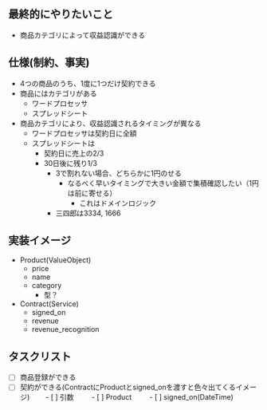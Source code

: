 ## 最終的にやりたいこと

- 商品カテゴリによって収益認識ができる

## 仕様(制約、事実)

- 4つの商品のうち、1度に1つだけ契約できる
- 商品にはカテゴリがある
  - ワードプロセッサ
  - スプレッドシート
- 商品カテゴリにより、収益認識されるタイミングが異なる
  - ワードプロセッサは契約日に全額
  - スプレッドシートは
    - 契約日に売上の2/3
    - 30日後に残り1/3
      - 3で割れない場合、どちらかに1円のせる
        - なるべく早いタイミングで大きい金額で集積確認したい（1円は前に寄せる）
          - これはドメインロジック
      - 三四郎は3334, 1666

## 実装イメージ

- Product(ValueObject)
  - price
  - name
  - category
    - 型？
- Contract(Service)
  - signed_on
  - revenue
  - revenue_recognition

## タスクリスト

- [ ] 商品登録ができる
- [ ] 契約ができる(ContractにProductとsigned_onを渡すと色々出てくるイメージ)
　　- [ ] 引数
　　  - [ ] Product
　　  - [ ] signed_on(DateTime)
